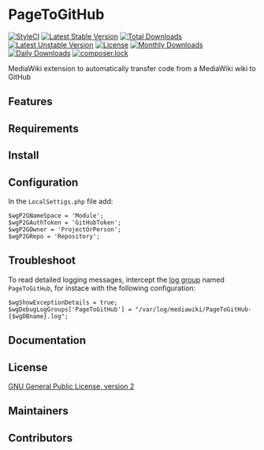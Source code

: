 # PageToGitHub
[![StyleCI](https://github.styleci.io/repos/238323866/shield?branch=master)](https://github.styleci.io/repos/238323866)
[![Latest Stable Version](https://poser.pugx.org/lucamauri/page-to-github/v/stable)](https://packagist.org/packages/lucamauri/page-to-github)
[![Total Downloads](https://poser.pugx.org/lucamauri/page-to-github/downloads)](https://packagist.org/packages/lucamauri/page-to-github)
[![Latest Unstable Version](https://poser.pugx.org/lucamauri/page-to-github/v/unstable)](https://packagist.org/packages/lucamauri/page-to-github)
[![License](https://poser.pugx.org/lucamauri/page-to-github/license)](https://packagist.org/packages/lucamauri/page-to-github)
[![Monthly Downloads](https://poser.pugx.org/lucamauri/page-to-github/d/monthly)](https://packagist.org/packages/lucamauri/page-to-github)
[![Daily Downloads](https://poser.pugx.org/lucamauri/page-to-github/d/daily)](https://packagist.org/packages/lucamauri/page-to-github)
[![composer.lock](https://poser.pugx.org/lucamauri/page-to-github/composerlock)](https://packagist.org/packages/lucamauri/page-to-github)

MediaWiki extension to automatically transfer code from a MediaWiki wiki to GitHub

## Features

## Requirements

## Install

## Configuration
In the `LocalSettigs.php` file add:

```
$wgP2GNameSpace = 'Module';
$wgP2GAuthToken = 'GitHubToken';
$wgP2GOwner = 'ProjectOrPerson';
$wgP2GRepo = 'Repository';
```
## Troubleshoot
To read detailed logging messages, intercept the [log group](https://www.mediawiki.org/wiki/Manual:$wgDebugLogGroups) named `PageToGitHub`, for instace with the following configuration:

```
$wgShowExceptionDetails = true;
$wgDebugLogGroups['PageToGitHub'] = "/var/log/mediawiki/PageToGitHub-{$wgDBname}.log";
```

## Documentation
## License
[GNU General Public License, version 2](https://www.gnu.org/licenses/old-licenses/gpl-2.0.en.html)

## Maintainers
## Contributors
